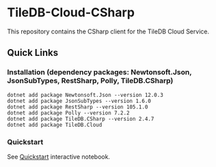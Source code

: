 # TileDB-Cloud-CSharp
This repository contains the CSharp client for the TileDB Cloud Service.

## Quick Links

### Installation (dependency packages: Newtonsoft.Json, JsonSubTypes, RestSharp, Polly, TileDB.CSharp)

```
dotnet add package Newtonsoft.Json --version 12.0.3
dotnet add package JsonSubTypes --version 1.6.0
dotnet add package RestSharp --version 105.1.0
dotnet add package Polly --version 7.2.2
dotnet add package TileDB.CSharp --version 2.4.7
dotnet add package TileDB.Cloud
```
 
### Quickstart

See [Quickstart](https://github.com/TileDB-Inc/TileDB-Cloud-CSharp/Notebooks/quickstart_cloud.ipynb) interactive notebook.